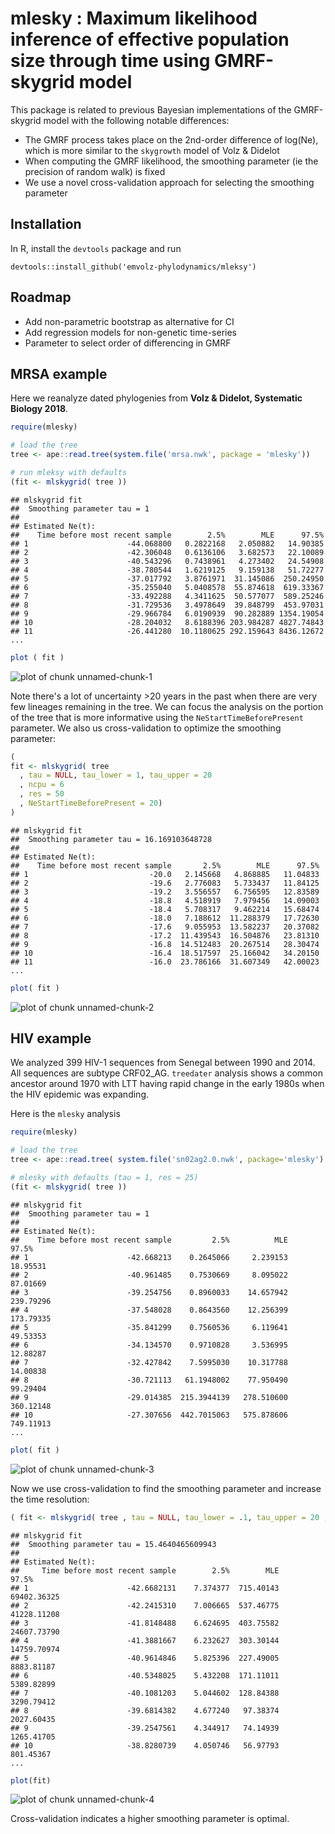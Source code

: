 # mlesky : Maximum likelihood inference of effective population size through time using GMRF-skygrid model

This package is related to previous Bayesian implementations of the GMRF-skygrid model with the following notable differences: 

* The GMRF process takes place on the 2nd-order difference of log(Ne), which is more similar to the `skygrowth` model of Volz & Didelot 
* When computing the GMRF likelihood, the smoothing parameter (ie the precision of random walk) is fixed
* We use a novel cross-validation approach for selecting the smoothing parameter 

## Installation

In R, install the `devtools` package and run 
```
devtools::install_github('emvolz-phylodynamics/mleksy')
```

## Roadmap 

* Add non-parametric bootstrap as alternative for CI
* Add regression models for non-genetic time-series 
* Parameter to select order of differencing in GMRF 

## MRSA example 

Here we reanalyze dated phylogenies from __Volz & Didelot, Systematic Biology 2018__. 


```r
require(mlesky)

# load the tree
tree <- ape::read.tree(system.file('mrsa.nwk', package = 'mlesky'))

# run mleksy with defaults
(fit <- mlskygrid( tree ))
```

```
## mlskygrid fit
## 	Smoothing parameter tau = 1 
## 
## Estimated Ne(t): 
##    Time before most recent sample        2.5%        MLE      97.5%
## 1                      -44.068800   0.2822168   2.050882   14.90385
## 2                      -42.306048   0.6136106   3.682573   22.10089
## 3                      -40.543296   0.7438961   4.273402   24.54908
## 4                      -38.780544   1.6219125   9.159138   51.72277
## 5                      -37.017792   3.8761971  31.145086  250.24950
## 6                      -35.255040   5.0408578  55.874618  619.33367
## 7                      -33.492288   4.3411625  50.577077  589.25246
## 8                      -31.729536   3.4978649  39.848799  453.97031
## 9                      -29.966784   6.0190939  90.282889 1354.19054
## 10                     -28.204032   8.6188396 203.984287 4827.74843
## 11                     -26.441280  10.1180625 292.159643 8436.12672
...
```

```r
plot ( fit )
```

![plot of chunk unnamed-chunk-1](figure/unnamed-chunk-1-1.png)

Note there's a lot of uncertainty >20 years in the past when there are very few lineages remaining in the tree. We can focus the analysis on the portion of the tree that is more informative using the `NeStartTimeBeforePresent` parameter. 
We also us cross-validation to optimize the smoothing parameter: 

```r
(
fit <- mlskygrid( tree
  , tau = NULL, tau_lower = 1, tau_upper = 20
  , ncpu = 6
  , res = 50
  , NeStartTimeBeforePresent = 20)
)
```


```
## mlskygrid fit
## 	Smoothing parameter tau = 16.169103648728 
## 
## Estimated Ne(t): 
##    Time before most recent sample       2.5%        MLE      97.5%
## 1                           -20.0   2.145668   4.868885   11.04833
## 2                           -19.6   2.776083   5.733437   11.84125
## 3                           -19.2   3.556557   6.756595   12.83589
## 4                           -18.8   4.518919   7.979456   14.09003
## 5                           -18.4   5.708317   9.462214   15.68474
## 6                           -18.0   7.188612  11.288379   17.72630
## 7                           -17.6   9.055953  13.582237   20.37082
## 8                           -17.2  11.439543  16.504876   23.81310
## 9                           -16.8  14.512483  20.267514   28.30474
## 10                          -16.4  18.517597  25.166042   34.20150
## 11                          -16.0  23.786166  31.607349   42.00023
...
```

```r
plot( fit )
```

![plot of chunk unnamed-chunk-2](figure/unnamed-chunk-2-1.png)

## HIV example 

We analyzed 399 HIV-1 sequences from Senegal between 1990 and 2014. 
All sequences are subtype CRF02_AG. `treedater` analysis shows a common ancestor around 1970 with LTT having rapid change in the early 1980s when the HIV epidemic was expanding. 

Here is the `mlesky` analysis 


```r
require(mlesky)

# load the tree 
tree <- ape::read.tree( system.file('sn02ag2.0.nwk', package='mlesky') )

# mlesky with defaults (tau = 1, res = 25)
(fit <- mlskygrid( tree ))
```

```
## mlskygrid fit
## 	Smoothing parameter tau = 1 
## 
## Estimated Ne(t): 
##    Time before most recent sample         2.5%          MLE       97.5%
## 1                      -42.668213    0.2645066     2.239153    18.95531
## 2                      -40.961485    0.7530669     8.095022    87.01669
## 3                      -39.254756    0.8960033    14.657942   239.79296
## 4                      -37.548028    0.8643560    12.256399   173.79335
## 5                      -35.841299    0.7560536     6.119641    49.53353
## 6                      -34.134570    0.9710828     3.536995    12.88287
## 7                      -32.427842    7.5995030    10.317788    14.00838
## 8                      -30.721113   61.1948002    77.950490    99.29404
## 9                      -29.014385  215.3944139   278.510600   360.12148
## 10                     -27.307656  442.7015063   575.878606   749.11913
...
```

```r
plot( fit )
```

![plot of chunk unnamed-chunk-3](figure/unnamed-chunk-3-1.png)

Now we use cross-validation to find the smoothing parameter and increase the time resolution: 


```r
( fit <- mlskygrid( tree , tau = NULL, tau_lower = .1, tau_upper = 20 , ncpu = 6, res = 100) )
```

```
## mlskygrid fit
## 	Smoothing parameter tau = 15.4640465609943 
## 
## Estimated Ne(t): 
##     Time before most recent sample        2.5%        MLE       97.5%
## 1                      -42.6682131    7.374377  715.40143 69402.36325
## 2                      -42.2415310    7.006665  537.46775 41228.11208
## 3                      -41.8148488    6.624695  403.75582 24607.73790
## 4                      -41.3881667    6.232627  303.30144 14759.70974
## 5                      -40.9614846    5.825396  227.49005  8883.81187
## 6                      -40.5348025    5.432208  171.11011  5389.82899
## 7                      -40.1081203    5.044602  128.84388  3290.79412
## 8                      -39.6814382    4.677240   97.38374  2027.60435
## 9                      -39.2547561    4.344917   74.14939  1265.41705
## 10                     -38.8280739    4.050746   56.97793   801.45367
...
```

```r
plot(fit) 
```

![plot of chunk unnamed-chunk-4](figure/unnamed-chunk-4-1.png)

Cross-validation indicates a higher smoothing parameter is optimal. 
